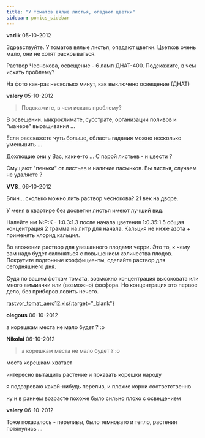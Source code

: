```yaml
---
title: "У томатов вялые листья, опадают цветки"
sidebar: ponics_sidebar
---
```


**vadik** 05-10-2012

Здравствуйте. У томатов вялые листья, опадают цветки. Цветков очень мало, они не хотят раскрываться.

Раствор Чеснокова, освещение - 6 ламп ДНАТ-400. Подскажите, в чем искать проблему?

На фото как-раз несколько минут, как выключено освещение (ДНАТ)


**valery** 05-10-2012

> Подскажите, в чем искать проблему?

В освещении. микроклимате, субстрате, организации поливов и "манере" выращивания ...

Если расскажете чуть больше, область гадания можно несколько уменьшить ...

Дохлющие они у Вас, какие-то ... С парой листьев - и цвести ? 

Смущают "пеньки" от листьев и наличие пасынков. Вы листья, случаем не удаляете ?


**VVS_** 06-10-2012

Блин... сколько можно лить раствор чеснокова? 21 век на дворе.

У меня в квартире без досветки листья имеют лучший вид.

Налейте им N:P:K - 1:0.3:1.3 после начала цветения 1:0.35:1.5 общая концентрация 2 грамма на литр для начала. Кальция не ниже азота + применять хлорид кальция.

Во вложении раствор для увешанного плодами черри. Это то, к чему вам надо будет склоняться с повышением количества плодов. Покрутите подгонные коэффициенты, сделайте раствор для сегодняшнего дня.

Судя по вашим фоткам томата, возможно концентрация высоковата или много аммиачки или (возможно) фосфора. Но концентрация это первое дело, без приборов ловить нечего.

[rastvor_tomat_aero12.xls](https://t.me/ponics_ru_files/9417){:target="_blank"}

**olegous** 06-10-2012

а корешкам места не мало будет ? :o



**Nikolai** 06-10-2012

> а корешкам места не мало будет ? :o

места корешкам хватает

интересно вытащить растение и показать корешки народу

я подозреваю какой-нибудь перелив, и плохие корни соответственно

ну и в раннем возрасте похоже было сильно плохо с освещением


**valery** 06-10-2012

Тоже показалось - переливы, было темновато и тепло, растения потянулись ...


